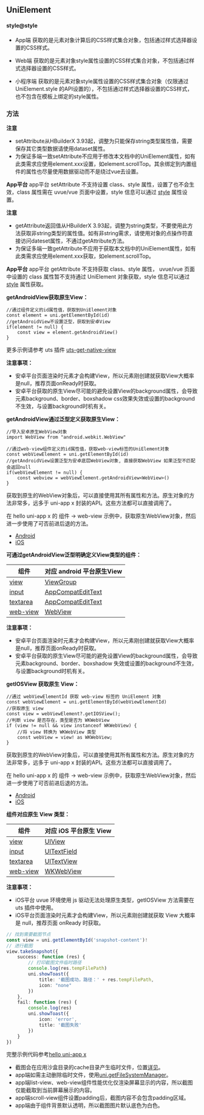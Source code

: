 ## UniElement

<!-- CUSTOMTYPEJSON.UniElement.description -->

<!-- CUSTOMTYPEJSON.UniElement.extends -->

<!-- CUSTOMTYPEJSON.UniElement.param -->

#### style@style
- App端
获取的是元素对象计算后的CSS样式集合对象，包括通过样式选择器设置的CSS样式。

- Web端
获取的是元素对象style属性设置的CSS样式集合对象，不包括通过样式选择器设置的CSS样式。

- 小程序端
获取的是元素对象style属性设置的CSS样式集合对象（仅限通过 UniElement.style 的API设置的），不包括通过样式选择器设置的CSS样式，也不包含在模板上绑定的style属性。

### 方法
<!-- CUSTOMTYPEJSON.UniElement.methods.getNodeId.name -->

<!-- CUSTOMTYPEJSON.UniElement.methods.getNodeId.description -->

<!-- CUSTOMTYPEJSON.UniElement.methods.getNodeId.param -->

<!-- CUSTOMTYPEJSON.UniElement.methods.getNodeId.returnValue -->

<!-- CUSTOMTYPEJSON.UniElement.methods.getNodeId.compatibility -->

<!-- CUSTOMTYPEJSON.UniElement.methods.getNodeId.tutorial -->

<!-- CUSTOMTYPEJSON.UniElement.methods.appendChild.name -->

<!-- CUSTOMTYPEJSON.UniElement.methods.appendChild.description -->

<!-- CUSTOMTYPEJSON.UniElement.methods.appendChild.param -->

<!-- CUSTOMTYPEJSON.UniElement.methods.appendChild.returnValue -->

<!-- CUSTOMTYPEJSON.UniElement.methods.appendChild.compatibility -->

<!-- CUSTOMTYPEJSON.UniElement.methods.appendChild.tutorial -->

<!-- CUSTOMTYPEJSON.UniElement.methods.insertBefore.name -->

<!-- CUSTOMTYPEJSON.UniElement.methods.insertBefore.description -->

<!-- CUSTOMTYPEJSON.UniElement.methods.insertBefore.param -->

<!-- CUSTOMTYPEJSON.UniElement.methods.insertBefore.returnValue -->

<!-- CUSTOMTYPEJSON.UniElement.methods.insertBefore.compatibility -->

<!-- CUSTOMTYPEJSON.UniElement.methods.insertBefore.tutorial -->

<!-- CUSTOMTYPEJSON.UniElement.methods.insertBefore_1.name -->

<!-- CUSTOMTYPEJSON.UniElement.methods.insertBefore_1.description -->

<!-- CUSTOMTYPEJSON.UniElement.methods.insertBefore_1.compatibility -->

<!-- CUSTOMTYPEJSON.UniElement.methods.insertBefore_1.param -->

<!-- CUSTOMTYPEJSON.UniElement.methods.insertBefore_1.returnValue -->

<!-- CUSTOMTYPEJSON.UniElement.methods.insertBefore_1.tutorial -->

<!-- CUSTOMTYPEJSON.UniElement.methods.setAttribute.name -->

<!-- CUSTOMTYPEJSON.UniElement.methods.setAttribute.description -->

**注意**
- setAttribute从HBuilderX 3.93起，调整为只能保存string类型属性值，需要保存其它类型数据请使用dataset属性。
- 为保证多端一致setAttribute不应用于修改本文档中的UniElement属性，如有此类需求应使用element.xxx设置，如element.scrollTop。其余绑定到内置组件的属性也尽量使用数据驱动而不是绕过vue去设置。

<!-- CUSTOMTYPEJSON.UniElement.methods.setAttribute.param -->

<!-- CUSTOMTYPEJSON.UniElement.methods.setAttribute.returnValue -->

<!-- CUSTOMTYPEJSON.UniElement.methods.setAttribute.compatibility -->

**App平台**
app平台 setAttribute 不支持设置 class、style 属性，设置了也不会生效，class 属性需在 uvue/vue 页面中设置，style 信息可以通过 [style](#style) 属性设置。

<!-- CUSTOMTYPEJSON.UniElement.methods.setAttribute.tutorial -->

<!-- CUSTOMTYPEJSON.UniElement.methods.getAttribute.name -->

<!-- CUSTOMTYPEJSON.UniElement.methods.getAttribute.description -->

**注意**
- getAttribute返回值从HBuilderX 3.93起，调整为string类型，不要使用此方法获取非string类型的属性值。如有非string需求，请使用对象的点操作符直接访问dateset属性，不通过getAttribute方法。
- 为保证多端一致getAttribute不应用于获取本文档中的UniElement属性，如有此类需求应使用element.xxx获取，如element.scrollTop。

<!-- CUSTOMTYPEJSON.UniElement.methods.getAttribute.param -->

<!-- CUSTOMTYPEJSON.UniElement.methods.getAttribute.returnValue -->

<!-- CUSTOMTYPEJSON.UniElement.methods.getAttribute.compatibility -->

**App平台**
app平台 getAttribute 不支持获取 class、style 属性， uvue/vue 页面中设置的 class 属性暂不支持通过 UniElement 对象获取，style 信息可以通过 [style](#style) 属性获取。

<!-- CUSTOMTYPEJSON.UniElement.methods.getAttribute.tutorial -->

<!-- CUSTOMTYPEJSON.UniElement.methods.hasAttribute.name -->

<!-- CUSTOMTYPEJSON.UniElement.methods.hasAttribute.description -->

<!-- CUSTOMTYPEJSON.UniElement.methods.hasAttribute.param -->

<!-- CUSTOMTYPEJSON.UniElement.methods.hasAttribute.returnValue -->

<!-- CUSTOMTYPEJSON.UniElement.methods.hasAttribute.compatibility -->

<!-- CUSTOMTYPEJSON.UniElement.methods.hasAttribute.tutorial -->

<!-- CUSTOMTYPEJSON.UniElement.methods.removeAttribute.name -->

<!-- CUSTOMTYPEJSON.UniElement.methods.removeAttribute.description -->

<!-- CUSTOMTYPEJSON.UniElement.methods.removeAttribute.param -->

<!-- CUSTOMTYPEJSON.UniElement.methods.removeAttribute.returnValue -->

<!-- CUSTOMTYPEJSON.UniElement.methods.removeAttribute.compatibility -->

<!-- CUSTOMTYPEJSON.UniElement.methods.removeAttribute.tutorial -->

<!-- CUSTOMTYPEJSON.UniElement.methods.getAndroidView.name -->

<!-- CUSTOMTYPEJSON.UniElement.methods.getAndroidView.description -->

<!-- CUSTOMTYPEJSON.UniElement.methods.getAndroidView.param -->

<!-- CUSTOMTYPEJSON.UniElement.methods.getAndroidView.returnValue -->

<!-- CUSTOMTYPEJSON.UniElement.methods.getAndroidView.compatibility -->

<!-- CUSTOMTYPEJSON.UniElement.methods.getAndroidView.tutorial -->

**getAndroidView获取原生View：**

```uts
//通过组件定义的id属性值，获取到UniElement对象
const element = uni.getElementById(id)
//getAndroidView不设置泛型，获取到安卓View
if(element != null) {
	const view = element.getAndroidView()
}
```

更多示例请参考 uts 插件 [uts-get-native-view](https://gitcode.net/dcloud/hello-uni-app-x/-/blob/alpha/uni_modules/uts-get-native-view/utssdk/app-ios/index.uts)

**注意事项：**

+ 安卓平台页面渲染时元素才会构建View，所以元素刚创建就获取View大概率是null，推荐页面onReady时获取。
+ 安卓平台获取的原生View尽可能的避免设置View的background属性，会导致元素background、border、boxshadow css效果失效或设置的background不生效，与设置background时机有关。

<!-- CUSTOMTYPEJSON.UniElement.methods.getAndroidView_1.name -->

<!-- CUSTOMTYPEJSON.UniElement.methods.getAndroidView_1.description -->

<!-- CUSTOMTYPEJSON.UniElement.methods.getAndroidView_1.param -->

<!-- CUSTOMTYPEJSON.UniElement.methods.getAndroidView_1.returnValue -->

<!-- CUSTOMTYPEJSON.UniElement.methods.getAndroidView_1.compatibility -->

<!-- CUSTOMTYPEJSON.UniElement.methods.getAndroidView_1.tutorial -->

**getAndroidView通过泛型定义获取原生View：**

```uts
//导入安卓原生WebView对象
import WebView from "android.webkit.WebView"

//通过web-view组件定义的id属性值，获取web-view标签的UniElement对象
const webViewElement = uni.getElementById(id)
//getAndroidView设置泛型为安卓底层WebView对象, 直接获取WebView 如果泛型不匹配会返回null
if(webViewElement != null) {
	const webview = webViewElement.getAndroidView<WebView>()
}
```

获取到原生的WebView对象后，可以直接使用其所有属性和方法。原生对象的方法非常多，远多于 uni-app x 封装的API。这些方法都可以直接调用了。

在 hello uni-app x 的 组件 -> web-view 示例中，获取原生WebView对象，然后进一步使用了可否前进后退的方法。
- [Android](https://gitcode.net/dcloud/hello-uni-app-x/-/blob/alpha/uni_modules/uts-get-native-view/utssdk/app-android/index.uts)
- [iOS](https://gitcode.net/dcloud/hello-uni-app-x/-/blob/alpha/uni_modules/uts-get-native-view/utssdk/app-ios/index.uts)

**可通过getAndroidView泛型明确定义View类型的组件：**

| 组件      | 对应 android 平台原生View         |
| --------- | -------------------------------- |
| [view](https://doc.dcloud.net.cn/uni-app-x/component/view.html) | [ViewGroup](https://developer.android.google.cn/reference/android/view/ViewGroup) |
| [input](https://doc.dcloud.net.cn/uni-app-x/component/input.html) | [AppCompatEditText](https://developer.android.google.cn/reference/kotlin/androidx/appcompat/widget/AppCompatEditText) |
| [textarea](https://doc.dcloud.net.cn/uni-app-x/component/textarea.html) | [AppCompatEditText](https://developer.android.google.cn/reference/kotlin/androidx/appcompat/widget/AppCompatEditText) |
| [web-view](https://doc.dcloud.net.cn/uni-app-x/component/web-view.html) | [WebView](https://developer.android.google.cn/reference/android/webkit/WebView) |

**注意事项：**

+ 安卓平台页面渲染时元素才会构建View，所以元素刚创建就获取View大概率是null，推荐页面onReady时获取。
+ 安卓平台获取的原生View尽可能的避免设置View的background属性，会导致元素background、border、boxshadow 失效或设置的background不生效，与设置background时机有关。

<!-- CUSTOMTYPEJSON.UniElement.methods.getAndroidActivity.name -->

<!-- CUSTOMTYPEJSON.UniElement.methods.getAndroidActivity.description -->

<!-- CUSTOMTYPEJSON.UniElement.methods.getAndroidActivity.param -->

<!-- CUSTOMTYPEJSON.UniElement.methods.getAndroidActivity.returnValue -->

<!-- CUSTOMTYPEJSON.UniElement.methods.getAndroidActivity.compatibility -->

<!-- CUSTOMTYPEJSON.UniElement.methods.getAndroidActivity.tutorial -->

<!-- CUSTOMTYPEJSON.UniElement.methods.getBoundingClientRect.name -->

<!-- CUSTOMTYPEJSON.UniElement.methods.getBoundingClientRect.description -->

<!-- CUSTOMTYPEJSON.UniElement.methods.getBoundingClientRect.param -->

<!-- CUSTOMTYPEJSON.UniElement.methods.getBoundingClientRect.returnValue -->

<!-- CUSTOMTYPEJSON.UniElement.methods.getBoundingClientRect.compatibility -->

<!-- CUSTOMTYPEJSON.UniElement.methods.getBoundingClientRect.tutorial -->

<!-- CUSTOMTYPEJSON.UniElement.methods.getDrawableContext.name -->

<!-- CUSTOMTYPEJSON.UniElement.methods.getDrawableContext.description -->

<!-- CUSTOMTYPEJSON.UniElement.methods.getDrawableContext.param -->

<!-- CUSTOMTYPEJSON.UniElement.methods.getDrawableContext.returnValue -->

<!-- CUSTOMTYPEJSON.UniElement.methods.getDrawableContext.compatibility -->

<!-- CUSTOMTYPEJSON.UniElement.methods.getDrawableContext.tutorial -->

<!-- CUSTOMTYPEJSON.UniElement.methods.getIOSView.name -->

<!-- CUSTOMTYPEJSON.UniElement.methods.getIOSView.description -->

<!-- CUSTOMTYPEJSON.UniElement.methods.getIOSView.param -->

<!-- CUSTOMTYPEJSON.UniElement.methods.getIOSView.returnValue -->

<!-- CUSTOMTYPEJSON.UniElement.methods.getIOSView.compatibility -->

<!-- CUSTOMTYPEJSON.UniElement.methods.getIOSView.tutorial -->

**getIOSView 获取原生 View：**

```uts
//通过 webViewElementId 获取 web-view 标签的 UniElement 对象
const webViewElement = uni.getElementById(webViewElementId)
//获取原生 view
const view = webViewElement?.getIOSView();
//判断 view 是否存在，类型是否为 WKWebView
if (view != null && view instanceof WKWebView) {
    //将 view 转换为 WKWebView 类型
    const webView = view! as WKWebView;
}
```

获取到原生的WebView对象后，可以直接使用其所有属性和方法。原生对象的方法非常多，远多于 uni-app x 封装的API。这些方法都可以直接调用了。

在 hello uni-app x 的 组件 -> web-view 示例中，获取原生WebView对象，然后进一步使用了可否前进后退的方法。
- [Android](https://gitcode.net/dcloud/hello-uni-app-x/-/blob/alpha/uni_modules/uts-get-native-view/utssdk/app-android/index.uts)
- [iOS](https://gitcode.net/dcloud/hello-uni-app-x/-/blob/alpha/uni_modules/uts-get-native-view/utssdk/app-ios/index.uts)


**组件对应原生 View 类型：**

| 组件      | 对应 iOS 平台原生 View         |
| --------- | -------------------------------- |
| [view](https://doc.dcloud.net.cn/uni-app-x/component/view.html) | [UIView](https://developer.apple.com/documentation/uikit/uiview) |
| [input](https://doc.dcloud.net.cn/uni-app-x/component/input.html) | [UITextField](https://developer.apple.com/documentation/uikit/uitextfield) |
| [textarea](https://doc.dcloud.net.cn/uni-app-x/component/textarea.html) | [UITextView](https://developer.apple.com/documentation/uikit/uitextview) |
| [web-view](https://doc.dcloud.net.cn/uni-app-x/component/web-view.html) | [WKWebView](https://developer.apple.com/documentation/webkit/wkwebview) |

**注意事项：**

+ iOS平台 uvue 环境使用 js 驱动无法处理原生类型，getIOSView 方法需要在 uts 插件中使用。
+ iOS平台页面渲染时元素才会构建View，所以元素刚创建就获取 View 大概率是 null，推荐页面 onReady 时获取。

<!-- CUSTOMTYPEJSON.UniElement.methods.addEventListener.name -->

<!-- CUSTOMTYPEJSON.UniElement.methods.addEventListener.description -->

<!-- CUSTOMTYPEJSON.UniElement.methods.addEventListener.param -->

<!-- CUSTOMTYPEJSON.UniElement.methods.addEventListener.returnValue -->

<!-- CUSTOMTYPEJSON.UniElement.methods.addEventListener.compatibility -->

<!-- CUSTOMTYPEJSON.UniElement.methods.addEventListener.tutorial -->

<!-- CUSTOMTYPEJSON.UniElement.methods.removeEventListener.name -->

<!-- CUSTOMTYPEJSON.UniElement.methods.removeEventListener.description -->

<!-- CUSTOMTYPEJSON.UniElement.methods.removeEventListener.param -->

<!-- CUSTOMTYPEJSON.UniElement.methods.removeEventListener.returnValue -->

<!-- CUSTOMTYPEJSON.UniElement.methods.removeEventListener.compatibility -->

<!-- CUSTOMTYPEJSON.UniElement.methods.removeEventListener.tutorial -->

<!-- CUSTOMTYPEJSON.UniElement.methods.removeChild.name -->

<!-- CUSTOMTYPEJSON.UniElement.methods.removeChild.description -->

<!-- CUSTOMTYPEJSON.UniElement.methods.removeChild.param -->

<!-- CUSTOMTYPEJSON.UniElement.methods.removeChild.returnValue -->

<!-- CUSTOMTYPEJSON.UniElement.methods.removeChild.compatibility -->

<!-- CUSTOMTYPEJSON.UniElement.methods.removeChild.tutorial -->

<!-- CUSTOMTYPEJSON.UniElement.methods.remove.name -->

<!-- CUSTOMTYPEJSON.UniElement.methods.remove.description -->

<!-- CUSTOMTYPEJSON.UniElement.methods.remove.param -->

<!-- CUSTOMTYPEJSON.UniElement.methods.remove.returnValue -->

<!-- CUSTOMTYPEJSON.UniElement.methods.remove.compatibility -->

<!-- CUSTOMTYPEJSON.UniElement.methods.remove.tutorial -->

<!-- CUSTOMTYPEJSON.UniElement.methods.dispatchEvent.name -->

<!-- CUSTOMTYPEJSON.UniElement.methods.dispatchEvent.description -->

<!-- CUSTOMTYPEJSON.UniElement.methods.dispatchEvent.param -->

<!-- CUSTOMTYPEJSON.UniElement.methods.dispatchEvent.returnValue -->

<!-- CUSTOMTYPEJSON.UniElement.methods.dispatchEvent.compatibility -->

<!-- CUSTOMTYPEJSON.UniElement.methods.dispatchEvent.tutorial -->

<!-- CUSTOMTYPEJSON.UniElement.methods.scrollTo.name -->

<!-- CUSTOMTYPEJSON.UniElement.methods.scrollTo.description -->

<!-- CUSTOMTYPEJSON.UniElement.methods.scrollTo.param -->

<!-- CUSTOMTYPEJSON.UniElement.methods.scrollTo.returnValue -->

<!-- CUSTOMTYPEJSON.UniElement.methods.scrollTo.compatibility -->

<!-- CUSTOMTYPEJSON.UniElement.methods.scrollTo.tutorial -->

<!-- CUSTOMTYPEJSON.UniElement.methods.scrollBy.name -->

<!-- CUSTOMTYPEJSON.UniElement.methods.scrollBy.description -->

<!-- CUSTOMTYPEJSON.UniElement.methods.scrollBy.param -->

<!-- CUSTOMTYPEJSON.UniElement.methods.scrollBy.returnValue -->

<!-- CUSTOMTYPEJSON.UniElement.methods.scrollBy.compatibility -->

<!-- CUSTOMTYPEJSON.UniElement.methods.scrollBy.tutorial -->

<!-- CUSTOMTYPEJSON.UniElement.methods.querySelector.name -->

<!-- CUSTOMTYPEJSON.UniElement.methods.querySelector.description -->

<!-- CUSTOMTYPEJSON.UniElement.methods.querySelector.param -->

<!-- CUSTOMTYPEJSON.UniElement.methods.querySelector.returnValue -->

<!-- CUSTOMTYPEJSON.UniElement.methods.querySelector.compatibility -->

<!-- CUSTOMTYPEJSON.UniElement.methods.querySelector.tutorial -->

<!-- CUSTOMTYPEJSON.UniElement.methods.querySelectorAll.name -->

<!-- CUSTOMTYPEJSON.UniElement.methods.querySelectorAll.description -->

<!-- CUSTOMTYPEJSON.UniElement.methods.querySelectorAll.param -->

<!-- CUSTOMTYPEJSON.UniElement.methods.querySelectorAll.returnValue -->

<!-- CUSTOMTYPEJSON.UniElement.methods.querySelectorAll.compatibility -->

<!-- CUSTOMTYPEJSON.UniElement.methods.querySelectorAll.tutorial -->

<!-- CUSTOMTYPEJSON.UniElement.methods.focus.name -->

<!-- CUSTOMTYPEJSON.UniElement.methods.focus.description -->

<!-- CUSTOMTYPEJSON.UniElement.methods.focus.param -->

<!-- CUSTOMTYPEJSON.UniElement.methods.focus.returnValue -->

<!-- CUSTOMTYPEJSON.UniElement.methods.focus.compatibility -->

<!-- CUSTOMTYPEJSON.UniElement.methods.focus.tutorial -->

<!-- CUSTOMTYPEJSON.UniElement.methods.blur.name -->

<!-- CUSTOMTYPEJSON.UniElement.methods.blur.description -->

<!-- CUSTOMTYPEJSON.UniElement.methods.blur.param -->

<!-- CUSTOMTYPEJSON.UniElement.methods.blur.returnValue -->

<!-- CUSTOMTYPEJSON.UniElement.methods.blur.compatibility -->

<!-- CUSTOMTYPEJSON.UniElement.methods.blur.tutorial -->

<!-- CUSTOMTYPEJSON.UniElement.methods.takeSnapshot.name -->

<!-- CUSTOMTYPEJSON.UniElement.methods.takeSnapshot.description -->

<!-- CUSTOMTYPEJSON.UniElement.methods.takeSnapshot.param -->

<!-- CUSTOMTYPEJSON.UniElement.methods.takeSnapshot.returnValue -->

<!-- CUSTOMTYPEJSON.UniElement.methods.takeSnapshot.compatibility -->

<!-- CUSTOMTYPEJSON.UniElement.methods.takeSnapshot.tutorial -->

```ts
// 找到需要截图节点
const view = uni.getElementById('snapshot-content')!
// 进行截图
view.takeSnapshot({
    success: function (res) {
        // 打印截图文件临时路径
        console.log(res.tempFilePath)
        uni.showToast({
            title: '截图成功，路径：' + res.tempFilePath,
            icon: "none"
        })
    },
    fail: function (res) {
        console.log(res)
        uni.showToast({
            icon: 'error',
            title: '截图失败'
        })
    }
})
```

完整示例代码参考[hello uni-app x](https://gitcode.net/dcloud/hello-uni-app-x/-/blob/alpha/pages/API/element-takesnapshot/element-takesnapshot.uvue)

* 截图会在应用沙盒目录的cache目录产生临时文件，位置[详见](../api/file-system-spec.md#cache)。
* app端如需主动删除临时文件，使用[uni.getFileSystemManager](../api/get-file-system-manager.md)。
* app端list-view、web-view组件性能优化仅渲染屏幕显示的内容，所以截图仅能截取到当前屏幕展示的内容。
* app端scroll-view组件设置padding后，截图内容不会包含padding区域。
* app端由于组件背景默认透明，所以截图图片默认底色为白色。
